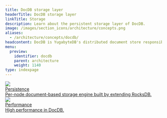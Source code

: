 ```yaml
---
title: DocDB storage layer
headerTitle: DocDB storage layer
linkTitle: Storage
description: Learn about the persistent storage layer of DocDB.
image: /images/section_icons/architecture/concepts.png
aliases:
  - /architecture/concepts/docdb/
headcontent: DocDB is YugabyteDB's distributed document store responsible for transactions, sharding, replication, and persistence.
menu:
  preview:
    identifier: docdb
    parent: architecture
    weight: 1140
type: indexpage
---
```

<div class="row">

 <div class="col-12 col-md-6 col-lg-12 col-xl-6">
    <a class="section-link icon-offset" href="persistence/">
      <div class="head">
        <img class="icon" src="/images/section_icons/explore/json_documents.png" aria-hidden="true" />
        <div class="title">Persistence</div>
      </div>
      <div class="body">
        Per-node document-based storage engine built by extending RocksDB.
      </div>
    </a>
  </div>

 <div class="col-12 col-md-6 col-lg-12 col-xl-6">
    <a class="section-link icon-offset" href="performance/">
      <div class="head">
        <img class="icon" src="/images/section_icons/explore/high_performance.png" aria-hidden="true" />
        <div class="title">Performance</div>
      </div>
      <div class="body">
        High performance in DocDB.
      </div>
    </a>
  </div>

</div>
